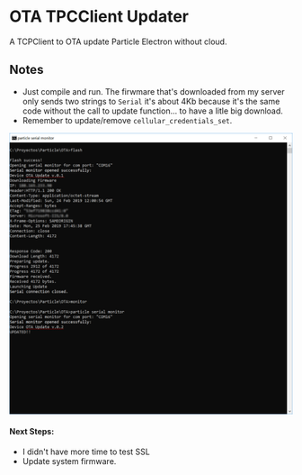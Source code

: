# OTA TPCClient Updater

A TCPClient to OTA update Particle Electron without cloud.

## Notes

- Just compile and run. The firwmare that's downloaded from my server only sends two strings to ```Serial``` it's about 4Kb because it's the same code without the call to update function... to have a litle big download.
- Remember to update/remove ```cellular_credentials_set```.

![Output](Ota.png)

#### Next Steps:

- I didn't have more time to test SSL
- Update system firmware.
